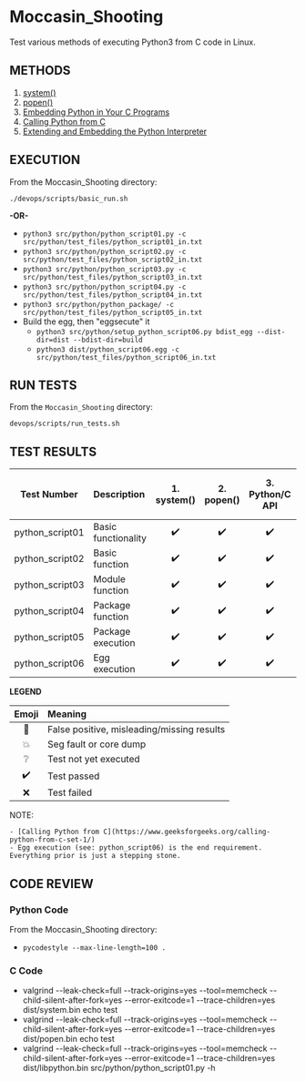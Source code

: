 # Moccasin_Shooting
Test various methods of executing Python3 from C code in Linux.

## METHODS

1. [system()](http://man7.org/linux/man-pages/man3/system.3.html)
2. [popen()](http://man7.org/linux/man-pages/man3/popen.3.html)
3. [Embedding Python in Your C Programs](https://www.linuxjournal.com/article/8497)
4. [Calling Python from C](https://www.geeksforgeeks.org/calling-python-from-c-set-1/)
5. [Extending and Embedding the Python Interpreter](https://docs.python.org/3/extending/)

## EXECUTION

From the Moccasin_Shooting directory:

`./devops/scripts/basic_run.sh`

**-OR-**

* `python3 src/python/python_script01.py -c src/python/test_files/python_script01_in.txt`
* `python3 src/python/python_script02.py -c src/python/test_files/python_script02_in.txt`
* `python3 src/python/python_script03.py -c src/python/test_files/python_script03_in.txt`
* `python3 src/python/python_script04.py -c src/python/test_files/python_script04_in.txt`
* `python3 src/python/python_package/ -c src/python/test_files/python_script05_in.txt`
* Build the egg, then "eggsecute" it
	* `python3 src/python/setup_python_script06.py bdist_egg --dist-dir=dist --bdist-dir=build`
	* `python3 dist/python_script06.egg -c src/python/test_files/python_script06_in.txt`

## RUN TESTS

From the `Moccasin_Shooting` directory:

`devops/scripts/run_tests.sh`

## TEST RESULTS

| Test Number     | Description         | 1. system()        | 2. popen()         | 3. Python/C API    | 4. Calling Python from C | 5. Embedding the Python Interpreter |
| :-------------: | :------------------ | :----------------: | :----------------: | :----------------: | :-------------: | :-------------: |
| python_script01 | Basic functionality | :heavy_check_mark: | :heavy_check_mark: | :heavy_check_mark: | :grey_question: | :grey_question: |
| python_script02 | Basic function      | :heavy_check_mark: | :heavy_check_mark: | :heavy_check_mark: | :grey_question: | :grey_question: |
| python_script03 | Module function     | :heavy_check_mark: | :heavy_check_mark: | :heavy_check_mark: | :grey_question: | :grey_question: |
| python_script04 | Package function    | :heavy_check_mark: | :heavy_check_mark: | :heavy_check_mark: | :grey_question: | :grey_question: |
| python_script05 | Package execution   | :heavy_check_mark: | :heavy_check_mark: | :heavy_check_mark: | :grey_question: | :grey_question: |
| python_script06 | Egg execution       | :heavy_check_mark: | :heavy_check_mark: | :heavy_check_mark: | :grey_question: | :grey_question: |

**LEGEND**

| Emoji              | Meaning                                    |
| :----------------: | :----------------------------------------- |
| :anger:            | False positive, misleading/missing results |
| :boom:             | Seg fault or core dump                     |
| :grey_question:    | Test not yet executed                      |
| :heavy_check_mark: | Test passed                                |
| :x:                | Test failed                                |

NOTE:

	- [Calling Python from C](https://www.geeksforgeeks.org/calling-python-from-c-set-1/)
	- Egg execution (see: python_script06) is the end requirement.  Everything prior is just a stepping stone.

## CODE REVIEW

### Python Code

From the Moccasin_Shooting directory:

* `pycodestyle --max-line-length=100 .`

### C Code

* valgrind --leak-check=full --track-origins=yes --tool=memcheck --child-silent-after-fork=yes --error-exitcode=1 --trace-children=yes dist/system.bin echo test
* valgrind --leak-check=full --track-origins=yes --tool=memcheck --child-silent-after-fork=yes --error-exitcode=1 --trace-children=yes dist/popen.bin echo test
* valgrind --leak-check=full --track-origins=yes --tool=memcheck --child-silent-after-fork=yes --error-exitcode=1 --trace-children=yes dist/libpython.bin src/python/python_script01.py -h
